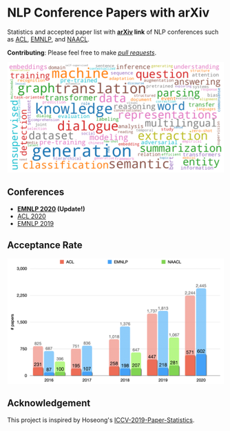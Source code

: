 # NLP Conference Papers with arXiv

Statistics and accepted paper list with **[arXiv](https://arxiv.org/) link** of NLP conferences such as [ACL](https://www.aclweb.org/anthology/venues/acl/), [EMNLP](https://www.aclweb.org/anthology/venues/emnlp/), and [NAACL](https://www.aclweb.org/anthology/venues/naacl/).

**Contributing**: Please feel free to make *[pull requests](https://github.com/roomylee/papers-with-arxiv/pulls)*.

![wordcloud](emnlp-2020/figure/wordcloud.png)

## Conferences

- **[EMNLP 2020](emnlp-2020) (Update!)**
- [ACL 2020](acl-2020)
- [EMNLP 2019](emnlp-2019)

## Acceptance Rate

![stats](stats.png)

## Acknowledgement

This project is inspired by Hoseong's [ICCV-2019-Paper-Statistics](https://github.com/hoya012/ICCV-2019-Paper-Statistics).
